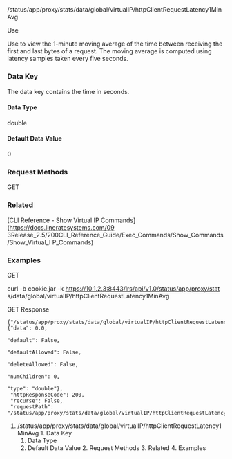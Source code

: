 ##
/status/app/proxy/stats/data/global/virtualIP/httpClientRequestLatency1MinAvg

Use

Use to view the 1-minute moving average of the time between receiving the
first and last bytes of a request. The moving average is computed using
latency samples taken every five seconds.

### Data Key

The data key contains the time in seconds.

#### Data Type

double

#### Default Data Value

0

### Request Methods

GET

### Related

[CLI Reference - Show Virtual IP Commands](https://docs.lineratesystems.com/09
3Release_2.5/200CLI_Reference_Guide/Exec_Commands/Show_Commands/Show_Virtual_I
P_Commands)

### Examples

GET

curl -b cookie.jar -k https://10.1.2.3:8443/lrs/api/v1.0/status/app/proxy/stat
s/data/global/virtualIP/httpClientRequestLatency1MinAvg

GET Response

    
    
    {"/status/app/proxy/stats/data/global/virtualIP/httpClientRequestLatency1MinAvg": {"data": 0.0,
                                                                                        "default": False,
                                                                                        "defaultAllowed": False,
                                                                                        "deleteAllowed": False,
                                                                                        "numChildren": 0,
                                                                                        "type": "double"},
     "httpResponseCode": 200,
     "recurse": False,
     "requestPath": "/status/app/proxy/stats/data/global/virtualIP/httpClientRequestLatency1MinAvg"}
    

  1. /status/app/proxy/stats/data/global/virtualIP/httpClientRequestLatency1MinAvg
    1. Data Key
      1. Data Type
      2. Default Data Value
    2. Request Methods
    3. Related
    4. Examples

